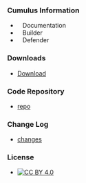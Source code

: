 ### Cumulus Information
* <i class="fas fa-book" style="font-size: 1.2em; color:#233e81;"></i><span style="font-size:1.0em;padding-left:12px;">Documentation</span>
* <i class="fas fa-tools" style="font-size: 1.2em; color:#233e81;"></i><span style="font-size:1.0em;padding-left:12px;">Builder</span> 
* <i class="fas fa-shield-alt" style="font-size: 1.2em; color:#233e81;"></i><span style="font-size:1.0em;padding-left:12px;">Defender</span>

### Downloads
* [Download](https://github.com/OWASP/cumulus/releases/latest)

### Code Repository
* [repo](https://github.com/OWASP/cumulus)

### Change Log
* [changes](https://github.com/OWASP/cumulus/releases)

### License

* [![CC BY 4.0](https://licensebuttons.net/l/by/4.0/80x15.png)](https://creativecommons.org/licenses/by/4.0/)

